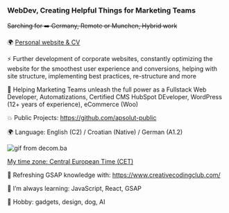 ### WebDev, Creating Helpful Things for Marketing Teams

~~Sarching for ➡️ Germany, Remote or Munchen, Hybrid work~~


🌍 [Personal website & CV](https://aleksandarperisic.com/)

⚡ Further development of corporate websites, constantly optimizing the website for the smoothest user experience and conversions, helping with site structure, implementing best practices, re-structure and more

🚀 Helping Marketing Teams unleash the full power as a Fullstack Web Developer, Automatizations, Certified CMS HubSpot DEveloper, WordPress (12+ years of experience), eCommerce (Woo)

💥 Public Projects: https://github.com/apsolut-public

🌍 Language: English (C2) / Croatian (Native) / German (A1.2) 



![gif from decom.ba](https://github.com/apsolut/apsolut/blob/main/apsolut-space.gif?raw=true)

[My time zone: Central European Time (CET)](https://www.worldtimebuddy.com/?pl=1&lid=3191281,2825297,5419384,5128581&h=3191281&hf=1)

🤔 Refreshing GSAP knowledge with: https://www.creativecodingclub.com/

🌱 I’m always learning: JavaScript, React, GSAP

🔭 Hobby: gadgets, design, dog, AI

<!--
**apsolut/apsolut** is a ✨ _special_ ✨ repository because its `README.md` (this file) appears on your GitHub profile.

Here are some ideas to get you started:

- 🔭 I’m currently working on ...
- 🌱 I’m currently learning ...
- 👯 I’m looking to collaborate on ...
- 🤔 I’m looking for help with ...
- 💬 Ask me about ...
- 📫 How to reach me: ...
- 😄 Pronouns: ...
- ⚡ Fun fact: ...
-->
